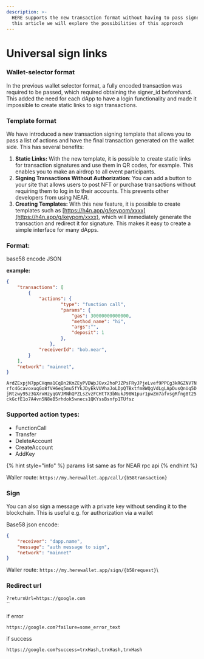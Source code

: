 ```yaml
---
description: >-
  HERE supports the new transaction format without having to pass signer_id. In
  this article we will explore the possibilities of this approach
---
```


# Universal sign links



### Wallet-selector format

In the previous wallet selector format, a fully encoded transaction was required to be passed, which required obtaining the signer\_id beforehand. This added the need for each dApp to have a login functionality and made it impossible to create static links to sign transactions.

### Template format

We have introduced a new transaction signing template that allows you to pass a list of actions and have the final transaction generated on the wallet side. This has several benefits:

1. **Static Links:** With the new template, it is possible to create static links for transaction signatures and use them in QR codes, for example. This enables you to make an airdrop to all event participants.
2. **Signing Transactions Without Authorization**: You can add a button to your site that allows users to post NFT or purchase transactions without requiring them to log in to their accounts. This prevents other developers from using NEAR.
3. **Creating Templates:** With this new feature, it is possible to create templates such as [https://h4n.app/g/keypom/xxxx](https://h4n.app/g/keypom/xxxx), which will immediately generate the transaction and redirect it for signature. This makes it easy to create a simple interface for many dApps.

### Format:&#x20;

base58 encode JSON

**example:**&#x20;

```json
{
    "transactions": [
        {
            "actions": {
                    "type": "function call",
                    "params": {
                        "gas": 30000000000000,
                        "method_name": "hi",
                        "args":"",
                        "deposit": 1
                    },
                },
            "receiverId": "bob.near",
        }
    ],
    "network": "mainnet",
}
```

`ArdZExpjN7ppCHqma1CqBn2KmZEyPVDWpJGvx2hoPJZPsFRyJPjeLvef9PPCg3kRGZNV7Nrfc4GcavoxuqGo8fVH6eq5mu5fYkJDyEkVUVhaJoLDpQTBxtfm8WQgVdLgLApDusQnUq5DjRtzwy95z3GXrxHzyqGVJMNhQPZLsZvzFCHtTX3bNukJ98W1pur1pwZm7afvsgRfng8t25ckGcfE1o7A4vn5N8eB5rhdok5wnecs1QKYssBsnfp1TUfsz`

### Supported action types:

* FunctionCall
* Transfer
* DeleteAccount
* CreateAccount
* AddKey

{% hint style="info" %}
params list same as for NEAR rpc api
{% endhint %}

Waller route: `https://my.herewallet.app/call/{b58transaction}`

### Sign

You can also sign a message with a private key without sending it to the blockchain. This is useful e.g. for authorization via a wallet

Base58 json encode:

```json
{ 
    "receiver": "dapp.name", 
    "message": "auth message to sign", 
    "network": "mainnet" 
}
```

Waller route: `https://my.herewallet.app/sign/{b58request}`\




### Redirect url

`?returnUrl=https://google.com`\
``

if error

`https://google.com?failure=some_error_text`

if success

`https://google.com?success=trxHash,trxHash,trxHash`
